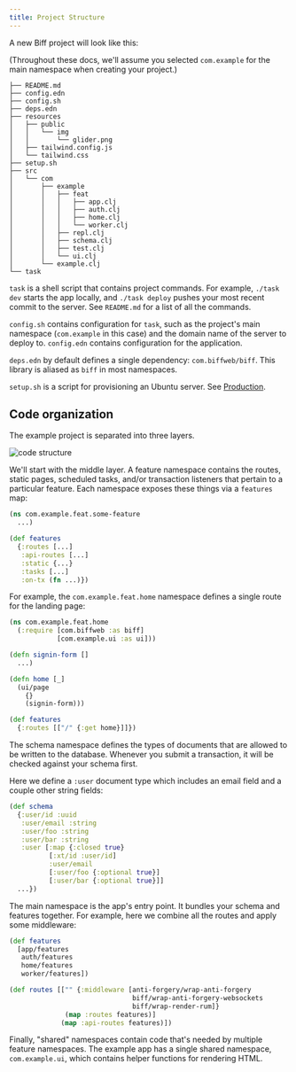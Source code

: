 ```yaml
---
title: Project Structure
---
```


A new Biff project will look like this:

(Throughout these docs, we'll assume you selected `com.example` for the main
namespace when creating your project.)

```
├── README.md
├── config.edn
├── config.sh
├── deps.edn
├── resources
│   ├── public
│   │   └── img
│   │       └── glider.png
│   ├── tailwind.config.js
│   └── tailwind.css
├── setup.sh
├── src
│   └── com
│       ├── example
│       │   ├── feat
│       │   │   ├── app.clj
│       │   │   ├── auth.clj
│       │   │   ├── home.clj
│       │   │   └── worker.clj
│       │   ├── repl.clj
│       │   ├── schema.clj
│       │   ├── test.clj
│       │   └── ui.clj
│       └── example.clj
└── task
```

`task` is a shell script that contains project commands. For example, `./task
dev` starts the app locally, and `./task deploy` pushes your most recent commit
to the server. See `README.md` for a list of all the commands.

`config.sh` contains configuration for `task`, such as the project's main
namespace (`com.example` in this case) and the domain name of the server to
deploy to. `config.edn` contains configuration for the application.

`deps.edn` by default defines a single dependency: `com.biffweb/biff`. This
library is aliased as `biff` in most namespaces.

`setup.sh` is a script for provisioning an Ubuntu server. See [Production](#production).

## Code organization

The example project is separated into three layers.

![code structure](/images/code-structure.svg)

We'll start with the middle layer. A feature namespace contains the routes,
static pages, scheduled tasks, and/or transaction listeners that pertain to a
particular feature. Each namespace exposes these things via a `features` map:

```clojure
(ns com.example.feat.some-feature
  ...)

(def features
  {:routes [...]
   :api-routes [...]
   :static {...}
   :tasks [...]
   :on-tx (fn ...)})
```

For example, the `com.example.feat.home` namespace defines a single route for
the landing page:

```clojure
(ns com.example.feat.home
  (:require [com.biffweb :as biff]
            [com.example.ui :as ui]))

(defn signin-form []
  ...)

(defn home [_]
  (ui/page
    {}
    (signin-form)))

(def features
  {:routes [["/" {:get home}]]})
```

The schema namespace defines the types of documents that are allowed to be
written to the database. Whenever you submit a transaction, it will
be checked against your schema first.

Here we define a `:user` document type which includes an email field and a
couple other string fields:

```clojure
(def schema
  {:user/id :uuid
   :user/email :string
   :user/foo :string
   :user/bar :string
   :user [:map {:closed true}
          [:xt/id :user/id]
          :user/email
          [:user/foo {:optional true}]
          [:user/bar {:optional true}]]
  ...})
```

The main namespace is the app's entry point. It bundles your schema and
features together. For example, here we combine all the routes and apply some
middleware:

```clojure
(def features
  [app/features
   auth/features
   home/features
   worker/features])

(def routes [["" {:middleware [anti-forgery/wrap-anti-forgery
                               biff/wrap-anti-forgery-websockets
                               biff/wrap-render-rum]}
              (map :routes features)]
             (map :api-routes features)])
```

Finally, "shared" namespaces contain code that's needed by multiple feature namespaces. The example
app has a single shared namespace, `com.example.ui`, which contains helper functions for
rendering HTML.

